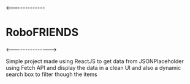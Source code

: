 <-------------<h1>RoboFRIENDS</h1><--------------->

Simple project made using ReactJS to get data from JSONPlaceholder using Fetch API
and display the data in a clean UI and also a dynamic search box to filter though the items

